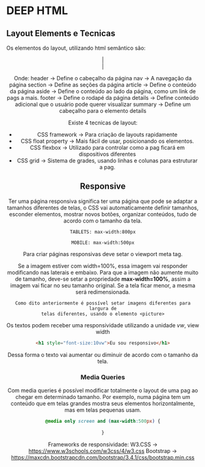 #  DEEP HTML

## Layout Elements e Tecnicas

Os elementos do layout, utilizando html semântico são:
<header>
<nav>
<section>|<aside>
<article>|
<footer>

Onde: header -> Define o cabeçalho da página
nav -> A navegação da página
section -> Define as seções da página
article -> Define o conteúdo da página
aside -> Define o conteúdo ao lado da página, como um link de pags a mais.
footer -> Define o rodapé da página
details -> Define conteúdo adicional que o usuário pode querer visualizar
summary -> Define um cabeçalho para o elemento details

Existe 4 tecnicas de layout:
* CSS framework -> Para criação de layouts rapidamente
* CSS float property -> Mais fácil de usar, posicionando os elementos.
* CSS flexbox -> Utilizado para controlar como a pag ficará em dispositivos diferentes
* CSS grid -> Sistema de grades, usando linhas e colunas para estruturar a pag.

## Responsive

Ter uma página responsiva significa ter uma página que pode se adaptar a tamanhos
diferentes de telas, o CSS vai automaticamente definir tamanhos, esconder 
elementos, mostrar novos botões, organizar conteúdos, tudo de acordo com o 
tamanho da tela.

    TABLETS: max-width:800px

    MOBILE: max-width:500px

Para criar páginas responsivas deve setar o viewport meta tag.
<meta name="viewport" content="width=device-width, initial-scale=1.0">

Se a imagem estiver com width=100%, essa imagem vai responder modificando nas 
laterais e embaixo. Para que a imagem não aumente muito de tamanho, deve-se 
setar a propriedade **max-width=100%**, assim a imagem vai ficar no seu tamanho
original. Se a tela ficar menor, a mesma será redimensionada.

    Como dito anteriormente é possível setar imagens diferentes para largura de
    telas diferentes, usando o elemento <picture>

Os textos podem receber uma responsividade utilizando a unidade *vw*, view width
```html
<h1 style="font-size:10vw">Eu sou responsivo</h1>
```
Dessa forma o texto vai aumentar ou diminuir de acordo com o tamanho da tela.


### Media Queries

Com media queries é possível modificar totalmente o layout de uma pag ao chegar
em determinado tamanho. Por exemplo, numa página tem um conteúdo que em telas
grandes mostra seus elementos horizontalmente, mas em telas pequenas usam.

```css
@media only screen and (max-width:500px) {
    
}
```
Frameworks de responsividade:
W3.CSS -> https://www.w3schools.com/w3css/4/w3.css
Bootstrap -> https://maxcdn.bootstrapcdn.com/bootstrap/3.4.1/css/bootstrap.min.css
